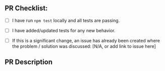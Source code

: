 ## PR Checklist:
- [ ] I have run `npm test` locally and all tests are passing.
- [ ] I have added/updated tests for any new behavior.
       <!-- Request is a complex project, there are VERY FEW exceptions
               where a new test is not required for new behavior. -->
- [ ] If this is a significant change, an issue has already been created where the problem / solution was discussed: [N/A, or add link to issue here]
       <!-- If you'd like to suggest a significant change to request,
               please create an issue to discuss those changes and gather
               feedback BEFORE submitting your PR. -->


## PR Description
<!-- Describe Your PR Here! -->
